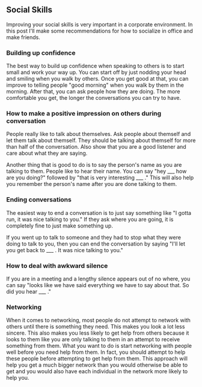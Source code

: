 ## Social Skills
Improving your social skills is very important in a corporate environment. In this post I'll make some recommendations for how to socialize in office and make friends.

### Building up confidence
The best way to build up confidence when speaking to others is to start small and work your way up. You can start off by just nodding your head and smiling when you walk by others. Once you get good at that, you can improve to telling people "good morning" when you walk by them in the morning. After that, you can ask people how they are doing. The more comfortable you get, the longer the conversations you can try to have.

### How to make a positive impression on others during conversation
People really like to talk about themselves. Ask people about themself and let them talk about themself. They should be talking about themself for more than half of the conversation. Also show that you are a good listener and care about what they are saying.

Another thing that is good to do is to say the person's name as you are talking to them. People like to hear their name. You can say "hey ___ how are you doing?" followed by "that is very interesting ___ ." This will also help you remember the person's name after you are done talking to them.

### Ending conversations
The easiest way to end a conversation is to just say something like "I gotta run, it was nice talking to you." If they ask where you are going, it is completely fine to just make something up.

If you went up to talk to someone and they had to stop what they were doing to talk to you, then you can end the conversation by saying "I'll let you get back to ___ . It was nice talking to you."

### How to deal with awkward silence
If you are in a meeting and a lengthy silence appears out of no where, you can say "looks like we have said everything we have to say about that. So did you hear ___ ."

### Networking
When it comes to networking, most people do not attempt to network with others until there is something they need. This makes you look a lot less sincere. This also makes you less likely to get help from others because it looks to them like you are only talking to them in an attempt to receive something from them. What you want to do is start networking with people well before you need help from them. In fact, you should attempt to help these people before attempting to get help from them. This approach will help you get a much bigger network than you would otherwise be able to get and you would also have each individual in the network more likely to help you.
